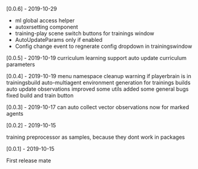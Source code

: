 
[0.0.6] - 2019-10-29
- ml global access helper
- autoxrsetting component
- training-play scene switch buttons for trainings window
- AutoUpdateParams only if enabled
- Config change event to regnerate config dropdown in trainingswindow

[0.0.5] - 2019-10-19
curriculum learning support
auto update curriculum parameters

[0.0.4] - 2019-10-19
menu namespace cleanup
warning if playerbrain is in trainingsbuild
auto-multiagent environment generation for trainings builds
auto update observations improved
some utils added
some general bugs fixed
build and train button

[0.0.3] - 2019-10-17
can auto collect vector observations now for marked agents

[0.0.2] - 2019-10-15

training preprocessor as samples, because they dont work in packages

[0.0.1] - 2019-10-15

First release mate